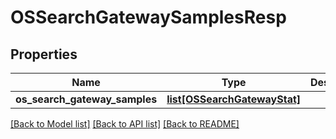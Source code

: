 # OSSearchGatewaySamplesResp

## Properties
Name | Type | Description | Notes
------------ | ------------- | ------------- | -------------
**os_search_gateway_samples** | [**list[OSSearchGatewayStat]**](OSSearchGatewayStat.md) |  | 

[[Back to Model list]](../README.md#documentation-for-models) [[Back to API list]](../README.md#documentation-for-api-endpoints) [[Back to README]](../README.md)


